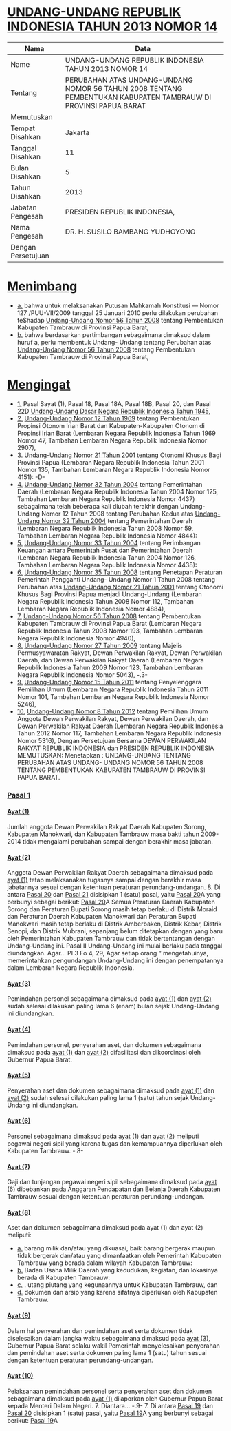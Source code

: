 # [UNDANG-UNDANG REPUBLIK INDONESIA TAHUN 2013 NOMOR 14](http://example.org/legal/peraturan/uu/2013/14)

| Nama | Data |
| ------ | ----- |
|Name|UNDANG-UNDANG REPUBLIK INDONESIA TAHUN 2013 NOMOR 14|
|Tentang| PERUBAHAN ATAS UNDANG-UNDANG NOMOR 56 TAHUN 2008 TENTANG PEMBENTUKAN KABUPATEN TAMBRAUW DI PROVINSI PAPUA BARAT|
|Memutuskan||
|Tempat Disahkan|Jakarta|
|Tanggal Disahkan|11|
|Bulan Disahkan|5|
|Tahun Disahkan|2013|
|Jabatan Pengesah|PRESIDEN REPUBLIK INDONESIA,|
|Nama Pengesah|DR. H. SUSILO BAMBANG YUDHOYONO|
|Dengan Persetujuan||
# [Menimbang](http://example.org/legal/peraturan/uu/2013/14/menimbang)

* [a.](http://example.org/legal/peraturan/uu/2013/14/menimbang/huruf/a) bahwa untuk melaksanakan Putusan Mahkamah Konstitusi — Nomor 127 /PUU-VII/2009 tanggal 25 Januari 2010 perlu dilakukan perubahan te$hadap [Undang-Undang Nomor 56 Tahun 2008](http://example.org/legal/peraturan/uu/2008/56) tentang Pembentukan Kabupaten Tambrauw di Provinsi Papua Barat,
* [b.](http://example.org/legal/peraturan/uu/2013/14/menimbang/huruf/b) bahwa berdasarkan pertimbangan sebagaimana dimaksud dalam huruf a, perlu membentuk Undang- Undang tentang Perubahan atas [Undang-Undang Nomor 56 Tahun 2008](http://example.org/legal/peraturan/uu/2008/56) tentang Pembentukan Kabupaten Tambrauw di Provinsi Papua Barat,
# [Mengingat](http://example.org/legal/peraturan/uu/2013/14/mengingat)

* [1.](http://example.org/legal/peraturan/uu/2013/14/mengingat/huruf/0001) Pasal Sayat (1), Pasal 18, Pasal 18A, Pasal 18B, Pasal 20, dan Pasal 22D [Undang-Undang Dasar Negara Republik Indonesia Tahun 1945](http://example.org/legal/peraturan/uu),
* [2.](http://example.org/legal/peraturan/uu/2013/14/mengingat/huruf/0002) [Undang-Undang Nomor 12 Tahun 1969](http://example.org/legal/peraturan/uu/1969/12) tentang Pembentukan Propinsi Otonom Irian Barat dan Kabupaten-Kabupaten Otonom di Propinsi Irian Barat (Lembaran Negara Republik Indonesia Tahun 1969 Nomor 47, Tambahan Lembaran Negara Republik Indonesia Nomor 2907),
* [3.](http://example.org/legal/peraturan/uu/2013/14/mengingat/huruf/0003) [Undang-Undang Nomor 21 Tahun 2001](http://example.org/legal/peraturan/uu/2001/21) tentang Otonomi Khusus Bagi Provinsi Papua (Lembaran Negara Republik Indonesia Tahun 2001 Nomor 135, Tambahan Lembaran Negara Republik Indonesia Nomor 4151): -D-
* [4.](http://example.org/legal/peraturan/uu/2013/14/mengingat/huruf/0004) [Undang-Undang Nomor 32 Tahun 2004](http://example.org/legal/peraturan/uu/2004/32) tentang Pemerintahan Daerah (Lembaran Negara Republik Indonesia Tahun 2004 Nomor 125, Tambahan Lembaran Negara Republik Indonesia Nomor 4437) sebagaimana telah beberapa kali diubah terakhir dengan Undang- Undang Nomor 12 Tahun 2008 tentang Perubahan Kedua atas [Undang-Undang Nomor 32 Tahun 2004](http://example.org/legal/peraturan/uu/2004/32) tentang Pemerintahan Daerah (Lembaran Negara Republik Indonesia Tahun 2008 Nomor 59, Tambahan Lembaran Negara Republik Indonesia Nomor 4844):
* [5.](http://example.org/legal/peraturan/uu/2013/14/mengingat/huruf/0005) [Undang-Undang Nomor 33 Tahun 2004](http://example.org/legal/peraturan/uu/2004/33) tentang Perimbangan Keuangan antara Pemerintah Pusat dan Pemerintahan Daerah (Lembaran Negara Republik Indonesia Tahun 2004 Nomor 126, Tambahan Lembaran Negara Republik Indonesia Nomor 4438):
* [6.](http://example.org/legal/peraturan/uu/2013/14/mengingat/huruf/0006) [Undang-Undang Nomor 35 Tahun 2008](http://example.org/legal/peraturan/uu/2008/35) tentang Penetapan Peraturan Pemerintah Pengganti Undang- Undang Nomor 1 Tahun 2008 tentang Perubahan atas [Undang-Undang Nomor 21 Tahun 2001](http://example.org/legal/peraturan/uu/2001/21) tentang Otonomi Khusus Bagi Provinsi Papua menjadi Undang-Undang (Lembaran Negara Republik Indonesia Tahun 2008 Nomor 112, Tambahan Lembaran Negara Republik Indonesia Nomor 4884),
* [7.](http://example.org/legal/peraturan/uu/2013/14/mengingat/huruf/0007) [Undang-Undang Nomor 56 Tahun 2008](http://example.org/legal/peraturan/uu/2008/56) tentang Pembentukan Kabupaten Tambrauw di Provinsi Papua Barat (Lembaran Negara Republik Indonesia Tahun 2008 Nomor 193, Tambahan Lembaran Negara Republik Indonesia Nomor 4940),
* [8.](http://example.org/legal/peraturan/uu/2013/14/mengingat/huruf/0008) [Undang-Undang Nomor 27 Tahun 2009](http://example.org/legal/peraturan/uu/2009/27) tentang Majelis Permusyawaratan Rakyat, Dewan Perwakilan Rakyat, Dewan Perwakilan Daerah, dan Dewan Perwakilan Rakyat Daerah (Lembaran Negara Republik Indonesia Tahun 2009 Nomor 123, Tambahan Lembaran Negara Republik Indonesia Nomor 5043), -.3-
* [9.](http://example.org/legal/peraturan/uu/2013/14/mengingat/huruf/0009) [Undang-Undang Nomor 15 Tahun 2011](http://example.org/legal/peraturan/uu/2011/15) tentang Penyelenggara Pemilihan Umum (Lembaran Negara Republik Indonesia Tahun 2011 Nomor 101, Tambahan Lembaran Negara Republik Indonesia Nomor 5246),
* [10.](http://example.org/legal/peraturan/uu/2013/14/mengingat/huruf/0010) [Undang-Undang Nomor 8 Tahun 2012](http://example.org/legal/peraturan/uu/2012/8) tentang Pemilihan Umum Anggota Dewan Perwakilan Rakyat, Dewan Perwakilan Daerah, dan Dewan Perwakilan Rakyat Daerah (Lembaran Negara Republik Indonesia Tahun 2012 Nomor 117, Tambahan Lembaran Negara Republik Indonesia Nomor 5316), Dengan Persetujuan Bersama DEWAN PERWAKILAN RAKYAT REPUBLIK INDONESIA dan PRESIDEN REPUBLIK INDONESIA MEMUTUSKAN: Menetapkan : UNDANG-UNDANG TENTANG PERUBAHAN ATAS UNDANG- UNDANG NOMOR 56 TAHUN 2008 TENTANG PEMBENTUKAN KABUPATEN TAMBRAUW DI PROVINSI PAPUA BARAT.

### [Pasal 1](http://example.org/legal/peraturan/uu/2013/14/pasal/0001)

#### [Ayat (1)](http://example.org/legal/peraturan/uu/2013/14/pasal/0001/versi/20130511/ayat/0001)
Jumlah anggota Dewan Perwakilan Rakyat Daerah Kabupaten Sorong, Kabupaten Manokwari, dan Kabupaten Tambrauw masa bakti tahun 2009-2014 tidak mengalami perubahan sampai dengan berakhir masa jabatan.

#### [Ayat (2)](http://example.org/legal/peraturan/uu/2013/14/pasal/0001/versi/20130511/ayat/0002)
Anggota Dewan Perwakilan Rakyat Daerah sebagaimana dimaksud pada [ayat (1)](http://example.org/legal/peraturan/uu/2013/14/pasal/0001/versi/20130511/ayat/0001) tetap melaksanakan tugasnya sampai dengan berakhir masa jabatannya sesuai dengan ketentuan peraturan perundang-undangan. 8. Di antara [Pasal 20](http://example.org/legal/peraturan/uu/2013/14/pasal/0020) dan [Pasal 21](http://example.org/legal/peraturan/uu/2013/14/pasal/0021) disisipkan 1 (satu) pasal, yaitu [Pasal 20](http://example.org/legal/peraturan/uu/2013/14/pasal/0020)A yang berbunyi sebagai berikut: [Pasal 20](http://example.org/legal/peraturan/uu/2013/14/pasal/0020)A Semua Peraturan Daerah Kabupaten Sorong dan Peraturan Bupati Sorong masih tetap berlaku di Distrik Moraid dan Peraturan Daerah Kabupaten Manokwari dan Peraturan Bupati Manokwari masih tetap berlaku di Distrik Amberbaken, Distrik Kebar, Distrik Senopi, dan Distrik Mubrani, sepanjang belum ditetapkan dengan yang baru oleh Pemerintahan Kabupaten Tambrauw dan tidak bertentangan dengan Undang-Undang ini. Pasal II Undang-Undang ini mulai berlaku pada tanggal diundangkan. Agar... PI 3 Fo 4, 29, Agar setiap orang “ mengetahuinya, memerintahkan pengundangan Undang-Undang ini dengan penempatannya dalam Lembaran Negara Republik Indonesia.

#### [Ayat (3)](http://example.org/legal/peraturan/uu/2013/14/pasal/0001/versi/20130511/ayat/0003)
Pemindahan personel sebagaimana dimaksud pada [ayat (1)](http://example.org/legal/peraturan/uu/2013/14/pasal/0001/versi/20130511/ayat/0001) dan [ayat (2)](http://example.org/legal/peraturan/uu/2013/14/pasal/0001/versi/20130511/ayat/0002) sudah selesai dilakukan paling lama 6 (enam) bulan sejak Undang-Undang ini diundangkan.

#### [Ayat (4)](http://example.org/legal/peraturan/uu/2013/14/pasal/0001/versi/20130511/ayat/0004)
Pemindahan personel, penyerahan aset, dan dokumen sebagaimana dimaksud pada [ayat (1)](http://example.org/legal/peraturan/uu/2013/14/pasal/0001/versi/20130511/ayat/0001) dan [ayat (2)](http://example.org/legal/peraturan/uu/2013/14/pasal/0001/versi/20130511/ayat/0002) difasilitasi dan dikoordinasi oleh Gubernur Papua Barat.

#### [Ayat (5)](http://example.org/legal/peraturan/uu/2013/14/pasal/0001/versi/20130511/ayat/0005)
Penyerahan aset dan dokumen sebagaimana dimaksud pada [ayat (1)](http://example.org/legal/peraturan/uu/2013/14/pasal/0001/versi/20130511/ayat/0001) dan [ayat (2)](http://example.org/legal/peraturan/uu/2013/14/pasal/0001/versi/20130511/ayat/0002) sudah selesai dilakukan paling lama 1 (satu) tahun sejak Undang- Undang ini diundangkan.

#### [Ayat (6)](http://example.org/legal/peraturan/uu/2013/14/pasal/0001/versi/20130511/ayat/0006)
Personel sebagaimana dimaksud pada [ayat (1)](http://example.org/legal/peraturan/uu/2013/14/pasal/0001/versi/20130511/ayat/0001) dan [ayat (2)](http://example.org/legal/peraturan/uu/2013/14/pasal/0001/versi/20130511/ayat/0002) meliputi pegawai negeri sipil yang karena tugas dan kemampuannya diperlukan oleh Kabupaten Tambrauw. -.8-

#### [Ayat (7)](http://example.org/legal/peraturan/uu/2013/14/pasal/0001/versi/20130511/ayat/0007)
Gaji dan tunjangan pegawai negeri sipil sebagaimana dimaksud pada [ayat (6)](http://example.org/legal/peraturan/uu/2013/14/pasal/0001/versi/20130511/ayat/0006) dibebankan pada Anggaran Pendapatan dan Belanja Daerah Kabupaten Tambrauw sesuai dengan ketentuan peraturan perundang-undangan.

#### [Ayat (8)](http://example.org/legal/peraturan/uu/2013/14/pasal/0001/versi/20130511/ayat/0008)
Aset dan dokumen sebagaimana dimaksud pada ayat (1) dan ayat (2) meliputi:
* [a.](http://example.org/legal/peraturan/uu/2013/14/pasal/0001/versi/20130511/ayat/0008/huruf/a) barang milik dan/atau yang dikuasai, baik barang bergerak maupun tidak bergerak dan/atau yang dimanfaatkan oleh Pemerintah Kabupaten Tambrauw yang berada dalam wilayah Kabupaten Tambrauw:
* [b.](http://example.org/legal/peraturan/uu/2013/14/pasal/0001/versi/20130511/ayat/0008/huruf/b) Badan Usaha Milik Daerah yang kedudukan, kegiatan, dan lokasinya berada di Kabupaten Tambrauw:
* [c.](http://example.org/legal/peraturan/uu/2013/14/pasal/0001/versi/20130511/ayat/0008/huruf/c) . utang piutang yang kegunaannya untuk Kabupaten Tambrauw, dan
* [d.](http://example.org/legal/peraturan/uu/2013/14/pasal/0001/versi/20130511/ayat/0008/huruf/d) dokumen dan arsip yang karena sifatnya diperlukan oleh Kabupaten Tambrauw.

#### [Ayat (9)](http://example.org/legal/peraturan/uu/2013/14/pasal/0001/versi/20130511/ayat/0009)
Dalam hal penyerahan dan pemindahan aset serta dokumen tidak diselesaikan dalam jangka waktu sebagaimana dimaksud pada [ayat (3)](http://example.org/legal/peraturan/uu/2013/14/pasal/0001/versi/20130511/ayat/0003), Gubernur Papua Barat selaku wakil Pemerintah menyelesaikan penyerahan dan pemindahan aset serta dokumen paling lama 1 (satu) tahun sesuai dengan ketentuan peraturan perundang-undangan.

#### [Ayat (10)](http://example.org/legal/peraturan/uu/2013/14/pasal/0001/versi/20130511/ayat/0010)
Pelaksanaan pemindahan personel serta penyerahan aset dan dokumen sebagaimana dimaksud pada [ayat (1)](http://example.org/legal/peraturan/uu/2013/14/pasal/0001/versi/20130511/ayat/0001) dilaporkan oleh Gubernur Papua Barat kepada Menteri Dalam Negeri. 7. Diantara... -.9- 7. Di antara [Pasal 19](http://example.org/legal/peraturan/uu/2013/14/pasal/0019) dan [Pasal 20](http://example.org/legal/peraturan/uu/2013/14/pasal/0020) disisipkan 1 (satu) pasal, yaitu [Pasal 19](http://example.org/legal/peraturan/uu/2013/14/pasal/0019)A yang berbunyi sebagai berikut: [Pasal 19](http://example.org/legal/peraturan/uu/2013/14/pasal/0019)A
